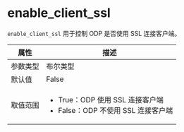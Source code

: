 # enable_client_ssl

`enable_client_ssl` 用于控制 ODP 是否使用 SSL 连接客户端。

|  属性    | 描述     |
|----------|---------|
| 参数类型 |   布尔类型      |
| 默认值   | False     |
| 取值范围 | <ul><li>True：ODP 使用 SSL 连接客户端</li><li>False：ODP 不使用 SSL 连接客户端</li></ul>  |
